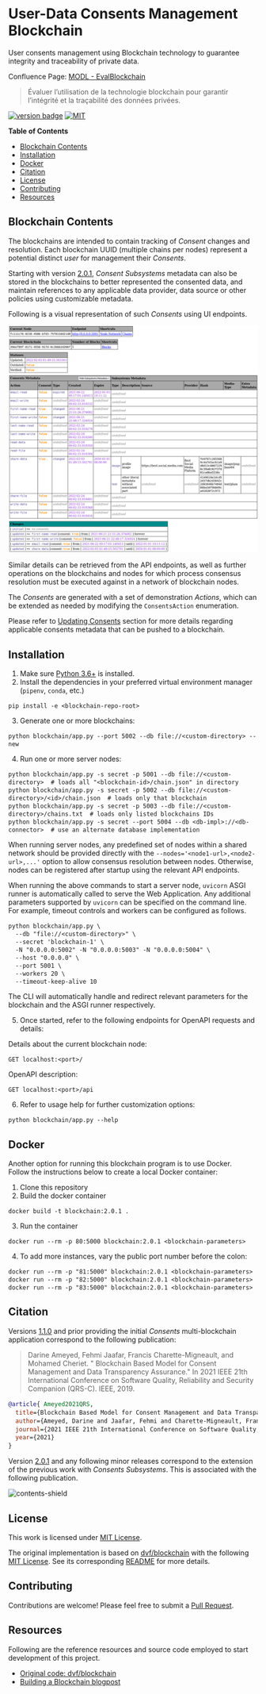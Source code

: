 # User-Data Consents Management Blockchain

User consents management using Blockchain technology to guarantee integrity and traceability of private data.

Confluence Page: [MODL - EvalBlockchain](https://www.crim.ca/confluence/display/PATR/MODL+-+EvalBlockchain)
> Évaluer l’utilisation de la technologie blockchain pour garantir l’intégrité et la traçabilité des données privées.


[![version badge](https://img.shields.io/badge/latest%20version-2.0.1-blue)][version-url] 
[![MIT][mit-license-shield]][license-file]

[version-url]: https://github.com/crim-ca/blockchain/tree/2.0.1 

**Table of Contents**

<!-- see 'make docs-toc', autogenerated -->
<!-- toc -->

- [Blockchain Contents](#blockchain-contents)
- [Installation](#installation)
- [Docker](#docker)
- [Citation](#citation)
- [License](#license)
- [Contributing](#contributing)
- [Resources](#resources)

<!-- tocstop -->

## Blockchain Contents

The blockchains are intended to contain tracking of *Consent* changes and resolution.
Each blockchain UUID (multiple chains per nodes) represent a potential distinct *user* for management their *Consents*.

Starting with version [2.0.1](https://github.com/crim-ca/blockchain/tree/2.0.1), *Consent Subsystems* metadata can 
also be stored in the blockchains to better represented the consented data, and maintain references to any applicable
data provider, data source or other policies using customizable metadata.

Following is a visual representation of such *Consents* using UI endpoints.

![blockchain-consents](./docs/blockchain-consents.png "Initial Consents representation in a Blockchain")


Similar details can be retrieved from the API endpoints, as well as further operations on the blockchains 
and nodes for which process consensus resolution must be executed against in a network of blockchain nodes.

The *Consents* are generated with a set of demonstration *Actions*, which can be extended as needed by modifying the
`ConsentsAction` enumeration.

Please refer to [Updating Consents](docs/consents.md#updating-contents) section for more details regarding
applicable consents metadata that can be pushed to a blockchain.

## Installation

1. Make sure [Python 3.6+](https://www.python.org/downloads/) is installed. 
2. Install the dependencies in your preferred virtual environment manager (`pipenv`, `conda`, etc.) 

```shell
pip install -e <blockchain-repo-root> 
```

3. Generate one or more blockchains:
```shell
python blockchain/app.py --port 5002 --db file://<custom-directory> --new
 ```

4. Run one or more server nodes:
```shell
python blockchain/app.py -s secret -p 5001 --db file://<custom-directory>  # loads all "<blockchain-id>/chain.json" in directory
python blockchain/app.py -s secret -p 5002 --db file://<custom-directory>/<id>/chain.json  # loads only that blockchain
python blockchain/app.py -s secret -p 5003 --db file://<custom-directory>/chains.txt  # loads only listed blockchains IDs
python blockchain/app.py -s secret --port 5004 --db <db-impl>://<db-connector>  # use an alternate database implementation
```

When running server nodes, any predefined set of nodes within a shared network should be provided directly 
with the ``--nodes='<node1-url>,<node2-url>,...'`` option to allow consensus resolution between nodes.
Otherwise, nodes can be registered after startup using the relevant API endpoints.

When running the above commands to start a server node, ``uvicorn`` ASGI runner is automatically called to serve the
Web Application. Any additional parameters supported by ``uvicorn`` can be specified on the command line.
For example, timeout controls and workers can be configured as follows. 

```shell
python blockchain/app.py \
  --db "file://<custom-directory>" \
  --secret 'blockchain-1' \
  -N "0.0.0.0:5002" -N "0.0.0.0:5003" -N "0.0.0.0:5004" \
  --host "0.0.0.0" \
  --port 5001 \ 
  --workers 20 \ 
  --timeout-keep-alive 10
```

The CLI will automatically handle and redirect relevant parameters for the blockchain and the ASGI runner respectively.  

5. Once started, refer to the following endpoints for OpenAPI requests and details:

Details about the current blockchain node:
```http request
GET localhost:<port>/
```

OpenAPI description: 
```http request
GET localhost:<port>/api
```

6. Refer to usage help for further customization options: 
```shell
python blockchain/app.py --help
```
    
## Docker

Another option for running this blockchain program is to use Docker.  
Follow the instructions below to create a local Docker container:

1. Clone this repository
2. Build the docker container

```shell
docker build -t blockchain:2.0.1 .
```

3. Run the container

```shell
docker run --rm -p 80:5000 blockchain:2.0.1 <blockchain-parameters>
```

4. To add more instances, vary the public port number before the colon:

```shell
docker run --rm -p "81:5000" blockchain:2.0.1 <blockchain-parameters>
docker run --rm -p "82:5000" blockchain:2.0.1 <blockchain-parameters>
docker run --rm -p "83:5000" blockchain:2.0.1 <blockchain-parameters>
```

## Citation

Versions [1.1.0](https://github.com/crim-ca/blockchain/tree/1.1.0) and prior providing the initial
*Consents* multi-blockchain application correspond to the following publication:

> Darine Ameyed, Fehmi Jaafar, Francis Charette-Migneault, and Mohamed Cheriet. " 
  Blockchain Based Model for Consent Management and Data Transparency Assurance." 
  In 2021 IEEE 21th International Conference on Software Quality, Reliability and 
  Security Companion (QRS-C). IEEE, 2019.

```bibtex
@article{ Ameyed2021QRS,
  title={Blockchain Based Model for Consent Management and Data Transparency Assurance},
  author={Ameyed, Darine and Jaafar, Fehmi and Charette-Migneault, Francis and Cheriet, Mohamed},
  journal={2021 IEEE 21th International Conference on Software Quality, Reliability and Security Companion (QRS-C)},
  year={2021}
}
```

Version [2.0.1](https://github.com/crim-ca/blockchain/tree/2.0.1) and any following minor releases correspond 
to the extension of the previous work with *Consents Subsystems*. This is associated with the following publication.

![contents-shield](https://img.shields.io/badge/contents-coming%20soon-yellow)

## License

This work is licensed under [MIT License][license-file].

The original implementation is based on [dvf/blockchain][dvf/blockchain] with 
the following [MIT License](./licences/blockchain/LICENSE). 
See its corresponding [README](./licences/blockchain/README.md) for more details.

[license-file]: ./LICENSE
[mit-license-shield]: https://img.shields.io/badge/License-MIT-lightgrey.svg

## Contributing

Contributions are welcome! Please feel free to submit a [Pull Request](https://github.com/crim-ca/blockchain/pulls).

## Resources

Following are the reference resources and source code employed to start development of this project.

- [Original code: dvf/blockchain][dvf/blockchain]
- [Building a Blockchain blogpost](https://medium.com/p/117428612f46)

[dvf/blockchain]: https://github.com/dvf/blockchain
